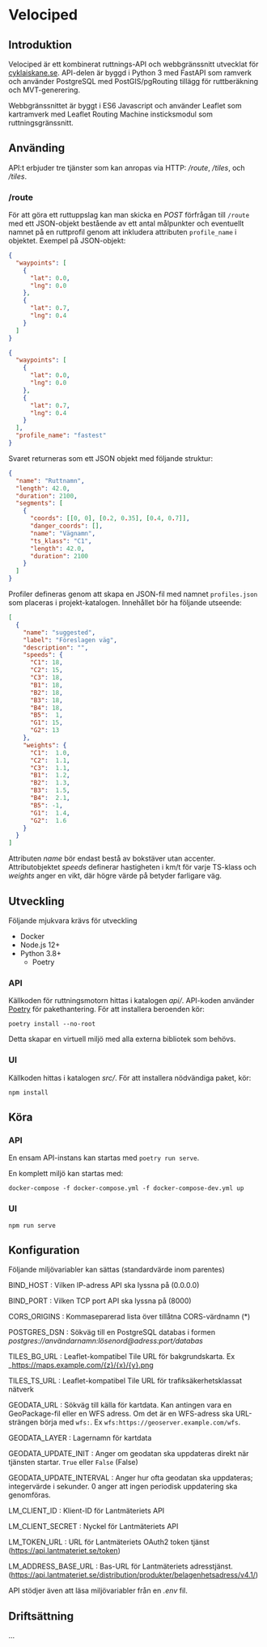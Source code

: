 # Velociped

## Introduktion

Velociped är ett kombinerat ruttnings-API och webbgränssnitt utvecklat för [cyklaiskane.se](https://www.cyklaiskane.se). API-delen är byggd i Python 3 med FastAPI som ramverk och använder PostgreSQL med PostGIS/pgRouting tillägg för ruttberäkning och MVT-generering.

Webbgränssnittet är byggt i ES6 Javascript och använder Leaflet som kartramverk med Leaflet Routing Machine insticksmodul som ruttningsgränssnitt.


## Använding

API:t erbjuder tre tjänster som kan anropas via HTTP: _/route_, _/tiles_, och _/tiles_.

### /route

För att göra ett ruttuppslag kan man skicka en _POST_ förfrågan till `/route` med ett JSON-objekt bestående av ett antal målpunkter och eventuellt namnet på en ruttprofil genom att inkludera attributen `profile_name` i objektet. Exempel på JSON-objekt:

```json
{
  "waypoints": [
    {
      "lat": 0.0,
      "lng": 0.0
    },
    {
      "lat": 0.7,
      "lng": 0.4
    }
  ]
}
```

```json
{
  "waypoints": [
    {
      "lat": 0.0,
      "lng": 0.0
    },
    {
      "lat": 0.7,
      "lng": 0.4
    }
  ],
  "profile_name": "fastest"
}
```

Svaret returneras som ett JSON objekt med följande struktur:

```json
{
  "name": "Ruttnamn",
  "length": 42.0,
  "duration": 2100,
  "segments": [
    {
      "coords": [[0, 0], [0.2, 0.35], [0.4, 0.7]],
      "danger_coords": [],
      "name": "Vägnamn",
      "ts_klass": "C1",
      "length": 42.0,
      "duration": 2100
    }
  ]
}
```

Profiler defineras genom att skapa en JSON-fil med namnet `profiles.json` som placeras i projekt-katalogen. Innehållet bör ha följande utseende:

```json
[
  {
    "name": "suggested",
    "label": "Föreslagen väg",
    "description": "",
    "speeds": {
      "C1": 18,
      "C2": 15,
      "C3": 18,
      "B1": 18,
      "B2": 18,
      "B3": 18,
      "B4": 18,
      "B5":  1,
      "G1": 15,
      "G2": 13
    },
    "weights": {
      "C1":  1.0,
      "C2":  1.1,
      "C3":  1.1,
      "B1":  1.2,
      "B2":  1.3,
      "B3":  1.5,
      "B4":  2.1,
      "B5": -1,
      "G1":  1.4,
      "G2":  1.6
    }
  }
]
```

Attributen _name_ bör endast bestå av bokstäver utan accenter. Attributobjektet _speeds_ definerar hastigheten i km/t för varje TS-klass och _weights_ anger en vikt, där högre värde på betyder farligare väg.

## Utveckling

Följande mjukvara krävs för utveckling

- Docker
- Node.js 12+
- Python 3.8+
  - Poetry

### API

Källkoden för ruttningsmotorn hittas i katalogen _api/_. API-koden använder [Poetry](https://python-poetry.org) för pakethantering. För att installera beroenden kör:

```shell
poetry install --no-root
```

Detta skapar en virtuell miljö med alla externa bibliotek som behövs.


### UI

Källkoden hittas i katalogen _src/_. För att installera nödvändiga paket, kör:

```shell
npm install
```


## Köra

### API

En ensam API-instans kan startas med `poetry run serve`.

En komplett miljö kan startas med:

```shell
docker-compose -f docker-compose.yml -f docker-compose-dev.yml up
```

### UI

```shell
npm run serve
```

## Konfiguration

Följande miljövariabler kan sättas (standardvärde inom parentes)

BIND_HOST
: Vilken IP-adress API ska lyssna på (0.0.0.0)

BIND_PORT
: Vilken TCP port API ska lyssna på (8000)

CORS_ORIGINS
: Kommaseparerad lista över tillåtna CORS-värdnamn (\*)

POSTGRES_DSN
: Sökväg till en PostgreSQL databas i formen _postgres://användarnamn:lösenord@adress:port/databas_

TILES_BG_URL
: Leaflet-kompatibel Tile URL för bakgrundskarta. Ex _https://maps.example.com/{z}/{x}/{y}.png

TILES_TS_URL
: Leaflet-kompatibel Tile URL för trafiksäkerhetsklassat nätverk

GEODATA_URL
: Sökväg till källa för kartdata. Kan antingen vara en GeoPackage-fil eller en WFS adress. Om det är en WFS-adress ska URL-strängen börja med `wfs:`. Ex `wfs:https://geoserver.example.com/wfs`.

GEODATA_LAYER
: Lagernamn för kartdata

GEODATA_UPDATE_INIT
: Anger om geodatan ska uppdateras direkt när tjänsten startar. `True` eller `False` (False)

GEODATA_UPDATE_INTERVAL
: Anger hur ofta geodatan ska uppdateras; integervärde i sekunder. 0 anger att ingen periodisk uppdatering ska genomföras.

LM_CLIENT_ID
: Klient-ID för Lantmäteriets API

LM_CLIENT_SECRET
: Nyckel för Lantmäteriets API

LM_TOKEN_URL
: URL för Lantmäteriets OAuth2 token tjänst (https://api.lantmateriet.se/token)

LM_ADDRESS_BASE_URL
: Bas-URL för Lantmäteriets adresstjänst. (https://api.lantmateriet.se/distribution/produkter/belagenhetsadress/v4.1/)

API stödjer även att läsa miljövariabler från en _.env_ fil.

## Driftsättning

...
